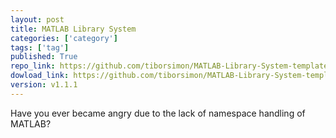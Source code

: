 ```yaml
---
layout: post
title: MATLAB Library System
categories: ['category']
tags: ['tag']
published: True
repo_link: https://github.com/tiborsimon/MATLAB-Library-System-template
dowload_link: https://github.com/tiborsimon/MATLAB-Library-System-template/archive/v1.1.1.zip
version: v1.1.1
---
```


Have you ever became angry due to the lack of namespace handling of MATLAB?


